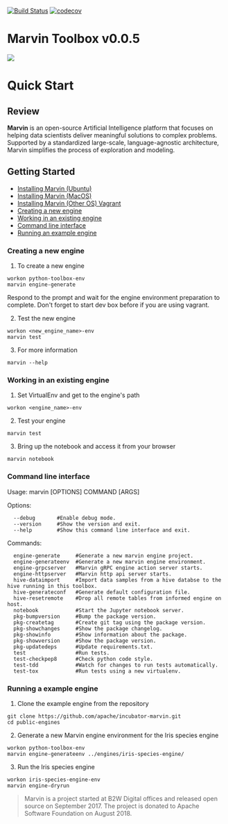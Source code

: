[![Build Status](https://travis-ci.org/apache/incubator-marvin.svg)](https://travis-ci.org/apache/incubator-marvin) [![codecov](https://codecov.io/gh/apache/incubator-marvin/branch/develop/graph/badge.svg)](https://codecov.io/gh/apache/incubator-marvin/branch/develop)

# Marvin Toolbox v0.0.5

![](https://github.com/apache/incubator-marvin-website/blob/master/site/assets/themes/apache/img/logo.png?raw=true)

# Quick Start

## Review

**Marvin** is an open-source Artificial Intelligence platform that focuses on helping data scientists deliver meaningful solutions to complex problems. Supported by a standardized large-scale, language-agnostic architecture, Marvin simplifies the process of exploration and modeling.

## Getting Started
* [Installing Marvin (Ubuntu)](https://marvin.apache.org/marvin-platform-book/ch2_toolbox_installation/ubuntu/)
* [Installing Marvin (MacOS)](https://marvin.apache.org/marvin-platform-book/ch2_toolbox_installation/mac/)
* [Installing Marvin (Other OS) Vagrant](https://marvin.apache.org/marvin-platform-book/ch2_toolbox_installation/vagrant/)
* [Creating a new engine](#creating-a-new-engine)
* [Working in an existing engine](#working-in-an-existing-engine)
* [Command line interface](#command-line-interface)
* [Running an example engine](#running-a-example-engine)


### Creating a new engine
1. To create a new engine
```
workon python-toolbox-env
marvin engine-generate
```
Respond to the prompt and wait for the engine environment preparation to complete. Don't forget to start dev box before if you are using vagrant.

2. Test the new engine
```
workon <new_engine_name>-env
marvin test
```

3. For more information
```
marvin --help
```

### Working in an existing engine

1. Set VirtualEnv and get to the engine's path
```
workon <engine_name>-env
```

2. Test your engine
```
marvin test
```

3. Bring up the notebook and access it from your browser
```
marvin notebook
```

### Command line interface
Usage: marvin [OPTIONS] COMMAND [ARGS]

Options:
```
  --debug       #Enable debug mode.
  --version     #Show the version and exit.
  --help        #Show this command line interface and exit.
```

Commands:
```
  engine-generate     #Generate a new marvin engine project.
  engine-generateenv  #Generate a new marvin engine environment.
  engine-grpcserver   #Marvin gRPC engine action server starts.
  engine-httpserver   #Marvin http api server starts.
  hive-dataimport     #Import data samples from a hive databse to the hive running in this toolbox.
  hive-generateconf   #Generate default configuration file.
  hive-resetremote    #Drop all remote tables from informed engine on host.
  notebook            #Start the Jupyter notebook server.
  pkg-bumpversion     #Bump the package version.
  pkg-createtag       #Create git tag using the package version.
  pkg-showchanges     #Show the package changelog.
  pkg-showinfo        #Show information about the package.
  pkg-showversion     #Show the package version.
  pkg-updatedeps      #Update requirements.txt.
  test                #Run tests.
  test-checkpep8      #Check python code style.
  test-tdd            #Watch for changes to run tests automatically.
  test-tox            #Run tests using a new virtualenv.
```

### Running a example engine 

1. Clone the example engine from the repository
```
git clone https://github.com/apache/incubator-marvin.git
cd public-engines
```

2. Generate a new Marvin engine environment for the Iris species engine
```
workon python-toolbox-env
marvin engine-generateenv ../engines/iris-species-engine/
```

3. Run the Iris species engine
```
workon iris-species-engine-env
marvin engine-dryrun 
```

> Marvin is a project started at B2W Digital offices and released open source on September 2017.
> The project is donated to Apache Software Foundation on August 2018.
